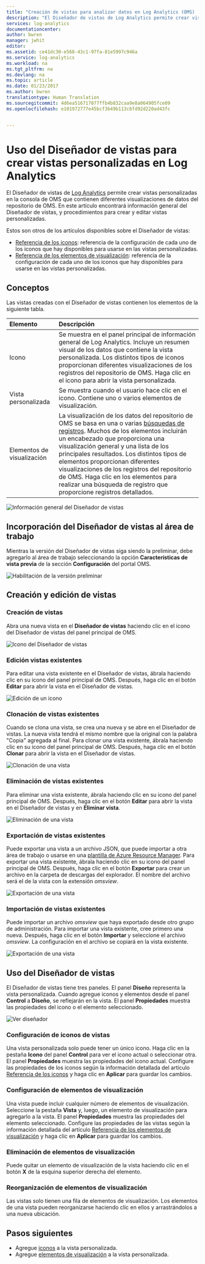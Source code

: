 ```yaml
---
title: "Creación de vistas para analizar datos en Log Analytics (OMS) | Microsoft Docs"
description: "El Diseñador de vistas de Log Analytics permite crear vistas personalizadas que se muestran en OMS y Azure Portal y que contienen diferentes visualizaciones de datos del repositorio OMS. En este artículo encontrará información general del Diseñador de vistas, y procedimientos para crear y editar vistas personalizadas."
services: log-analytics
documentationcenter: 
author: bwren
manager: jwhit
editor: 
ms.assetid: ce41dc30-e568-43c1-97fa-81e5997c946a
ms.service: log-analytics
ms.workload: na
ms.tgt_pltfrm: na
ms.devlang: na
ms.topic: article
ms.date: 01/23/2017
ms.author: bwren
translationtype: Human Translation
ms.sourcegitcommit: 4d6ea516717077ffb4b832caa9e8a064905fce09
ms.openlocfilehash: e101972777e45bcf3b49b113c6fd92d220ad43fc


---
```

# <a name="use-view-designer-to-create-custom-views-in-log-analytics"></a>Uso del Diseñador de vistas para crear vistas personalizadas en Log Analytics
El Diseñador de vistas de [Log Analytics]() permite crear vistas personalizadas en la consola de OMS que contienen diferentes visualizaciones de datos del repositorio de OMS. En este artículo encontrará información general del Diseñador de vistas, y procedimientos para crear y editar vistas personalizadas.

Estos son otros de los artículos disponibles sobre el Diseñador de vistas:

* [Referencia de los iconos](log-analytics-view-designer-tiles.md): referencia de la configuración de cada uno de los iconos que hay disponibles para usarse en las vistas personalizadas. 
* [Referencia de los elementos de visualización](log-analytics-view-designer-parts.md): referencia de la configuración de cada uno de los iconos que hay disponibles para usarse en las vistas personalizadas. 

## <a name="concepts"></a>Conceptos
Las vistas creadas con el Diseñador de vistas contienen los elementos de la siguiente tabla.

| Elemento | Descripción |
|:--- |:--- |
| Icono |Se muestra en el panel principal de información general de Log Analytics.  Incluye un resumen visual de los datos que contiene la vista personalizada.  Los distintos tipos de iconos proporcionan diferentes visualizaciones de los registros del repositorio de OMS.  Haga clic en el icono para abrir la vista personalizada. |
| Vista personalizada |Se muestra cuando el usuario hace clic en el icono.  Contiene uno o varios elementos de visualización. |
| Elementos de visualización |La visualización de los datos del repositorio de OMS se basa en una o varias [búsquedas de registros](log-analytics-log-searches.md).  Muchos de los elementos incluirán un encabezado que proporciona una visualización general y una lista de los principales resultados.  Los distintos tipos de elementos proporcionan diferentes visualizaciones de los registros del repositorio de OMS.  Haga clic en los elementos para realizar una búsqueda de registro que proporcione registros detallados. |

![Información general del Diseñador de vistas](media/log-analytics-view-designer/overview.png)

## <a name="add-view-designer-to-your-workspace"></a>Incorporación del Diseñador de vistas al área de trabajo
Mientras la versión del Diseñador de vistas siga siendo la preliminar, debe agregarlo al área de trabajo seleccionando la opción **Características de vista previa** de la sección **Configuración** del portal OMS.

![Habilitación de la versión preliminar](media/log-analytics-view-designer/preview.png)

## <a name="creating-and-editing-views"></a>Creación y edición de vistas
### <a name="create-a-new-view"></a>Creación de vistas
Abra una nueva vista en el **Diseñador de vistas** haciendo clic en el icono del Diseñador de vistas del panel principal de OMS.

![Icono del Diseñador de vistas](media/log-analytics-view-designer/view-designer-tile.png)

### <a name="edit-an-existing-view"></a>Edición vistas existentes
Para editar una vista existente en el Diseñador de vistas, ábrala haciendo clic en su icono del panel principal de OMS.  Después, haga clic en el botón **Editar** para abrir la vista en el Diseñador de vistas.

![Edición de un icono](media/log-analytics-view-designer/menu-edit.png)

### <a name="clone-an-existing-view"></a>Clonación de vistas existentes
Cuando se clona una vista, se crea una nueva y se abre en el Diseñador de vistas.  La nueva vista tendrá el mismo nombre que la original con la palabra "Copia" agregada al final.  Para clonar una vista existente, ábrala haciendo clic en su icono del panel principal de OMS.  Después, haga clic en el botón **Clonar** para abrir la vista en el Diseñador de vistas.

![Clonación de una vista](media/log-analytics-view-designer/edit-menu-clone.png)

### <a name="delete-an-existing-view"></a>Eliminación de vistas existentes
Para eliminar una vista existente, ábrala haciendo clic en su icono del panel principal de OMS.  Después, haga clic en el botón **Editar** para abrir la vista en el Diseñador de vistas y en **Eliminar vista**.

![Eliminación de una vista](media/log-analytics-view-designer/edit-menu-delete.png)

### <a name="export-an-existing-view"></a>Exportación de vistas existentes
Puede exportar una vista a un archivo JSON, que puede importar a otra área de trabajo o usarse en una [plantilla de Azure Resource Manager](../azure-resource-manager/resource-group-authoring-templates.md).  Para exportar una vista existente, ábrala haciendo clic en su icono del panel principal de OMS.  Después, haga clic en el botón **Exportar** para crear un archivo en la carpeta de descargas del explorador.  El nombre del archivo será el de la vista con la extensión *omsview*.

![Exportación de una vista](media/log-analytics-view-designer/edit-menu-export.png)

### <a name="import-an-existing-view"></a>Importación de vistas existentes
Puede importar un archivo *omsview* que haya exportado desde otro grupo de administración.  Para importar una vista existente, cree primero una nueva.  Después, haga clic en el botón **Importar** y seleccione el archivo *omsview*.  La configuración en el archivo se copiará en la vista existente.

![Exportación de una vista](media/log-analytics-view-designer/edit-menu-import.png)

## <a name="working-with-view-designer"></a>Uso del Diseñador de vistas
El Diseñador de vistas tiene tres paneles.  El panel **Diseño** representa la vista personalizada.  Cuando agregue iconos y elementos desde el panel **Control** a **Diseño**, se reflejarán en la vista.  El panel **Propiedades** muestra las propiedades del icono o el elemento seleccionado.

![Ver diseñador](media/log-analytics-view-designer/view-designer-screenshot.png)

### <a name="configure-view-tile"></a>Configuración de iconos de vistas
Una vista personalizada solo puede tener un único icono.  Haga clic en la pestaña **Icono** del panel **Control** para ver el icono actual o seleccionar otra.  El panel **Propiedades** muestra las propiedades del icono actual.  Configure las propiedades de los iconos según la información detallada del artículo [Referencia de los iconos](log-analytics-view-designer-tiles.md) y haga clic en **Aplicar** para guardar los cambios.

### <a name="configure-visualization-parts"></a>Configuración de elementos de visualización
Una vista puede incluir cualquier número de elementos de visualización.  Seleccione la pestaña **Vista** y, luego, un elemento de visualización para agregarlo a la vista.  El panel **Propiedades** muestra las propiedades del elemento seleccionado.  Configure las propiedades de las vistas según la información detallada del artículo [Referencia de los elementos de visualización](log-analytics-view-designer-parts.md) y haga clic en **Aplicar** para guardar los cambios.

### <a name="delete-a-visualization-part"></a>Eliminación de elementos de visualización
Puede quitar un elemento de visualización de la vista haciendo clic en el botón **X** de la esquina superior derecha del elemento.

### <a name="rearrange-visualization-parts"></a>Reorganización de elementos de visualización
Las vistas solo tienen una fila de elementos de visualización.  Los elementos de una vista pueden reorganizarse haciendo clic en ellos y arrastrándolos a una nueva ubicación.

## <a name="next-steps"></a>Pasos siguientes
* Agregue [iconos](log-analytics-view-designer-tiles.md) a la vista personalizada.
* Agregue [elementos de visualización](log-analytics-view-designer-parts.md) a la vista personalizada.




<!--HONumber=Jan17_HO4-->


